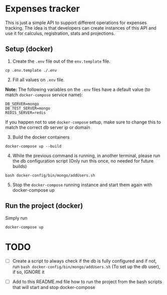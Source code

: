 ﻿Expenses tracker
==============

This is just a simple API to support different operations for expenses
tracking. The idea is that developers can create instances
of this API and use it for calculus, registration, stats and
projections.

Setup (docker)
-------

1. Create the `.env` file out of the `env.template` file.

`cp .env.template ./.env`

2. Fill all values on `.env` file.

**Note:** The following variables on the `.env` files have a
default value (to match `docker-compose` service 
name):

```
DB_SERVER=mongo
DB_TEST_SERVER=mongo
REDIS_SERVER=redis
```

If you happen not to use `docker-compose` setup,
make sure to change this to match the correct db server ip
or domain

3. Build the docker containers

`docker-compose up --build`

4. While the previous command is running, in another terminal,
please run the db configuration script (Only run this once, no
needed for future builds)

`bash docker-config/bin/mongo/addUsers.sh`

5. Stop the `docker-compose` running instance and start them again
with docker-compose up

Run the project (docker)
-------

Simply run

`docker-compose up`

# TODO

- [ ] Create a script to always check if the db is fully configured and if not, run  `bash docker-config/bin/mongo/addUsers.sh` (To set up the db user), if so, IGNORE it
- [ ] Add to this README.md file how to run the project from the bash scripts that will start and stop docker-compose

